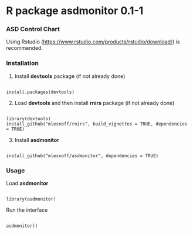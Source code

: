 # R package asdmonitor 0.1-1  
### ASD Control Chart

Using Rstudio (https://www.rstudio.com/products/rstudio/download/) is recommended.

### Installation

1. Install **devtools** package (if not already done)


```{r}

install.packages(devtools)

```

2. Load **devtools** and then install **rnirs** package  (if not already done)


```{r}

library(devtools)
install_github("mlesnoff/rnirs", build_vignettes = TRUE, dependencies = TRUE)

```

3. Install **asdmonitor**


```{r}

install_github("mlesnoff/asdmonitor", dependencies = TRUE)

```

### Usage 


Load **asdmonitor**

```{r}

library(asdmonitor)

```

Run the interface


```{r}

asdmonitor()

```






